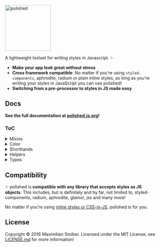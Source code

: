 <a href="https://github.com/styled-components/polished">
  <img alt="polished" src="https://raw.githubusercontent.com/styled-components/brand/master/polished.png" height="150px" />
</a>
<br />

A lightweight toolset for writing styles in Javascript. ✨

- **Make your app look great without stress**
- **Cross framework compatible**: No matter if you're using `styled-components`, aphrodite, radium or plain inline styles, as long as you're writing your styles in JavaScript you can use polished!
- **Switching from a pre-processor to styles in JS made easy**

## Docs

**See the full documentation at [polished.js.org](http://polished.js.org)!**

### ToC

<!-- NOTE: Anything between INJECT DOCS START and END will be deleted! -->
<!-- INJECT DOCS START -->
<details>
  <summary>Mixins</summary>
  <ul>
  </ul>
</details>
<details>
  <summary>Color</summary>
  <ul>
  </ul>
</details>
<details>
  <summary>Shorthands</summary>
  <ul>
  </ul>
</details>
<details>
  <summary>Helpers</summary>
  <ul>
  </ul>
</details>
<details>
  <summary>Types</summary>
  <ul>
  </ul>
</details>
<!-- INJECT DOCS END -->

## Compatibility

✨ polished is **compatible with any library that accepts styles as JS objects**. This includes, but is definitely and by far, not limited to, styled-components, radium, aphrodite, glamor, jss and many more!

No matter if you're using [inline styles or CSS-in-JS](http://mxstbr.blog/2016/11/inline-styles-vs-css-in-js/), polished is for you.

## License

Copyright © 2016 Maximilian Stoiber. Licensed under the MIT License, see [LICENSE.md](LICENSE.md) for more information!
